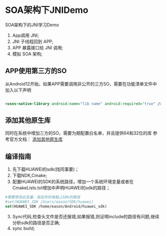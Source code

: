 # SOA架构下JNIDemo

SOA架构下的JNI学习Demo

1. App调用 JNI;
2. JNI 子线程回到 APP;
3. APP 暴露接口给 JNI 调用;
4. 模拟 SOA 架构;

## APP使用第三方的SO

从Android12开始，如果APP需要调用非公开的三方SO，需要在功能清单文件中加入以下声明

```xml

<uses-native-library android:name="lib name" android:required="true" />
```

## 添加其他原生库

同时在系统中增加三方的SO，需要为期配置白名单，并且提供64和32位的库 参考官方文档：
[添加其他原生库](https://source.android.com/devices/tech/config/namespaces_libraries?hl=zh-cn#adding-additional-native-libraries)

## 编译指南

1. 先下载HUAWEI的sdk(找同事要)；
2. 下载NDK,Cmake;
3. 配置HUAWEI的SDK的系统路径，增加一个系统环境变量或者在CmakeLists.txt增加中声明HUAWEI的sdk的路径；

```cmake
#需要修改此变量，指定你的电脑上SDK的路径
#set(HUAWEI_SDK /Users/eason/SDK/huawei)
set(HUAWEI_SDK /home/eason/Android/huawei_sdk)
```

3. Sync代码,检查头文件是否还报错,如果报错,则证明include的路径有问题,继续分析sdk的路径是否正确;
4. sync build;